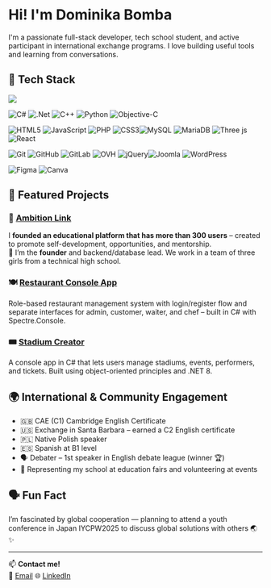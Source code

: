 # Hi! I'm Dominika Bomba

I'm a passionate full-stack developer, tech school student, and active participant in international exchange programs. I love building useful tools and learning from conversations.

## 🧰 Tech Stack

![](https://github-readme-stats.vercel.app/api/top-langs/?username=dominikabomba&theme=dark&hide_border=false&include_all_commits=false&count_private=false&layout=compact)


![C#](https://img.shields.io/badge/c%23-%23239120.svg?style=for-the-badge&logo=csharp&logoColor=white) ![.Net](https://img.shields.io/badge/.NET-5C2D91?style=for-the-badge&logo=.net&logoColor=white) ![C++](https://img.shields.io/badge/c++-%2300599C.svg?style=for-the-badge&logo=c%2B%2B&logoColor=white) ![Python](https://img.shields.io/badge/python-3670A0?style=for-the-badge&logo=python&logoColor=ffdd54) ![Objective-C](https://img.shields.io/badge/OBJECTIVE--C-%233A95E3.svg?style=for-the-badge&logo=apple&logoColor=white)
 <br/> 

![HTML5](https://img.shields.io/badge/html5-%23E34F26.svg?style=for-the-badge&logo=html5&logoColor=white) ![JavaScript](https://img.shields.io/badge/javascript-%23323330.svg?style=for-the-badge&logo=javascript&logoColor=%23F7DF1E) ![PHP](https://img.shields.io/badge/php-%23777BB4.svg?style=for-the-badge&logo=php&logoColor=white) ![CSS3](https://img.shields.io/badge/css3-%231572B6.svg?style=for-the-badge&logo=css3&logoColor=white)![MySQL](https://img.shields.io/badge/mysql-4479A1.svg?style=for-the-badge&logo=mysql&logoColor=white) ![MariaDB](https://img.shields.io/badge/MariaDB-003545?style=for-the-badge&logo=mariadb&logoColor=white)  ![Three js](https://img.shields.io/badge/threejs-black?style=for-the-badge&logo=three.js&logoColor=white) ![React](https://img.shields.io/badge/react-%2320232a.svg?style=for-the-badge&logo=react&logoColor=%2361DAFB) 
<br/>

![Git](https://img.shields.io/badge/git-%23F05033.svg?style=for-the-badge&logo=git&logoColor=white) ![GitHub](https://img.shields.io/badge/github-%23121011.svg?style=for-the-badge&logo=github&logoColor=white) ![GitLab](https://img.shields.io/badge/gitlab-%23181717.svg?style=for-the-badge&logo=gitlab&logoColor=white) ![OVH](https://img.shields.io/badge/ovh-%23123F6D.svg?style=for-the-badge&logo=ovh&logoColor=#123F6D) ![jQuery](https://img.shields.io/badge/jquery-%230769AD.svg?style=for-the-badge&logo=jquery&logoColor=white)![Joomla](https://img.shields.io/badge/joomla-%235091CD.svg?style=for-the-badge&logo=joomla&logoColor=white) ![WordPress](https://img.shields.io/badge/WordPress-%23117AC9.svg?style=for-the-badge&logo=WordPress&logoColor=white)
</br>

![Figma](https://img.shields.io/badge/figma-%23F24E1E.svg?style=for-the-badge&logo=figma&logoColor=white)  ![Canva](https://img.shields.io/badge/Canva-%2300C4CC.svg?style=for-the-badge&logo=Canva&logoColor=white) 
## 🚀 Featured Projects

### 🌱 [Ambition Link](https://ambilink.pl)
I **founded an educational platform that has more than 300 users** – created to promote self-development, opportunities, and mentorship.  
🧠 I’m the **founder** and backend/database lead. We work in a team of three girls from a technical high school.


### 🍽️ [Restaurant Console App](https://github.com/DominikaBomba/restaurant_manager)
Role-based restaurant management system with login/register flow and separate interfaces for admin, customer, waiter, and chef – built in C# with Spectre.Console.

### 🎟️ [Stadium Creator](https://github.com/DominikaBomba/StadiumCreator)
A console app in C# that lets users manage stadiums, events, performers, and tickets. Built using object-oriented principles and .NET 8.


## 🌍 International & Community Engagement

- 🇬🇧 CAE (C1) Cambridge English Certificate
- 🇺🇸 Exchange in Santa Barbara – earned a C2 English certificate
- 🇵🇱 Native Polish speaker
- 🇪🇸 Spanish at B1 level
- 🗣️ Debater – 1st speaker in English debate league (winner 🏆)
- 🎤 Representing my school at education fairs and volunteering at events


## 🗣️ Fun Fact
I’m fascinated by global cooperation — planning to attend a youth conference in Japan IYCPW2025 to discuss global solutions with others 🌏✨

---

📫 **Contact me!**  
📧 [Email](mailto:d.bomba806@gmail.com)
🌐 [LinkedIn](https://www.linkedin.com/in/dominika-bomba-088a63329/)

<!-- Proudly created with GPRM ( https://gprm.itsvg.in ) -->

